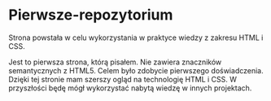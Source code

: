 # Pierwsze-repozytorium

Strona powstała w celu wykorzystania w praktyce wiedzy z zakresu HTML i CSS. 

Jest to pierwsza strona, którą pisałem. Nie zawiera znaczników semantycznych z HTML5. Celem było zdobycie pierwszego doświadczenia. Dzięki tej stronie mam szerszy ogląd na technologię HTML i CSS. W przyszłości będę mógł wykorzystać nabytą wiedzę w innych projektach. 
